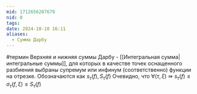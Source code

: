 ```yaml
---
mid: 1712656287679
nid: 0
tags: 
date: 2024-10-10 16:11
aliases:
  - Сумма Дарбу
---
```

#термин 
Верхняя и нижняя суммы Дарбу - [[Интегральная сумма|интегральные суммы]], для которых в качестве точек оснащенного разбиения выбраны супремум или инфинум (соответственно) функции на отрезке.
Обозначаются как $s_\tau(f), S_\tau(f)$
Очевидно, что $\forall (\tau, \xi) \Rrightarrow s_\tau(f) \le \sigma_\tau(f, \xi) \le S_\tau(f)$